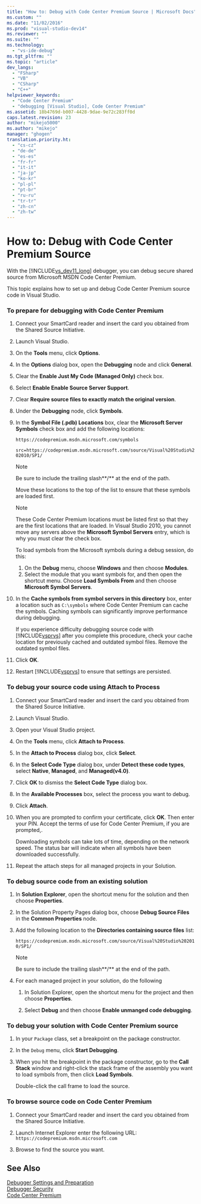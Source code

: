 ```yaml
---
title: "How to: Debug with Code Center Premium Source | Microsoft Docs"
ms.custom: ""
ms.date: "11/02/2016"
ms.prod: "visual-studio-dev14"
ms.reviewer: ""
ms.suite: ""
ms.technology: 
  - "vs-ide-debug"
ms.tgt_pltfrm: ""
ms.topic: "article"
dev_langs: 
  - "FSharp"
  - "VB"
  - "CSharp"
  - "C++"
helpviewer_keywords: 
  - "Code Center Premium"
  - "debugging [Visual Studio], Code Center Premium"
ms.assetid: 18b4769d-b007-4428-9dae-9e72c283ff0d
caps.latest.revision: 23
author: "mikejo5000"
ms.author: "mikejo"
manager: "ghogen"
translation.priority.ht: 
  - "cs-cz"
  - "de-de"
  - "es-es"
  - "fr-fr"
  - "it-it"
  - "ja-jp"
  - "ko-kr"
  - "pl-pl"
  - "pt-br"
  - "ru-ru"
  - "tr-tr"
  - "zh-cn"
  - "zh-tw"
---
```

# How to: Debug with Code Center Premium Source
With the [!INCLUDE[vs_dev11_long](../data-tools/includes/vs_dev11_long_md.md)] debugger, you can debug secure shared source from Microsoft MSDN Code Center Premium.  
  
 This topic explains how to set up and debug Code Center Premium source code in Visual Studio.  
  
### To prepare for debugging with Code Center Premium  
  
1.  Connect your SmartCard reader and insert the card you obtained from the Shared Source Initiative.  
  
2.  Launch Visual Studio.  
  
3.  On the **Tools** menu, click **Options**.  
  
4.  In the **Options** dialog box, open the **Debugging** node and click **General**.  
  
5.  Clear the **Enable Just My Code (Managed Only)** check box.  
  
6.  Select **Enable Enable Source Server Support**.  
  
7.  Clear **Require source files to exactly match the original version**.  
  
8.  Under the **Debugging** node, click **Symbols**.  
  
9. In the **Symbol File (.pdb) Locations** box, clear the **Microsoft Server Symbols** check box and add the following locations:  
  
     `https://codepremium.msdn.microsoft.com/symbols`  
  
     `src=https://codepremium.msdn.microsoft.com/source/Visual%20Studio%202010/SP1/`  
  
    > [!NOTE]
    >  Be sure to include the trailing slash**/** at the end of the path.  
  
     Move these locations to the top of the list to ensure that these symbols are loaded first.  
  
    > [!NOTE]
    >  These Code Center Premium locations must be listed first so that they are the first locations that are loaded. In Visual Studio 2010, you cannot move any servers above the **Microsoft Symbol Servers** entry, which is why you must clear the check box.  
    >   
    >  To load symbols from the Microsoft symbols during a debug session, do this:  
    >   
    >  1.  On the **Debug** menu, choose **Windows** and then choose **Modules**.  
    > 2.  Select the module that you want symbols for, and then open the shortcut menu. Choose **Load Symbols From** and then choose **Microsoft Symbol Servers**.  
  
10. In the **Cache symbols from symbol servers in this directory** box, enter a location such as `C:\symbols` where Code Center Premium can cache the symbols. Caching symbols can significantly improve performance during debugging.  
  
     If you experience difficulty debugging source code with [!INCLUDE[vsprvs](../code-quality/includes/vsprvs_md.md)] after you complete this procedure, check your cache location for previously cached and outdated symbol files. Remove the outdated symbol files.  
  
11. Click **OK**.  
  
12. Restart [!INCLUDE[vsprvs](../code-quality/includes/vsprvs_md.md)] to ensure that settings are persisted.  
  
### To debug your source code using Attach to Process  
  
1.  Connect your SmartCard reader and insert the card you obtained from the Shared Source Initiative.  
  
2.  Launch Visual Studio.  
  
3.  Open your Visual Studio project.  
  
4.  On the **Tools** menu, click **Attach to Process**.  
  
5.  In the **Attach to Process** dialog box, click **Select**.  
  
6.  In the **Select Code Type** dialog box, under **Detect these code types**, select **Native**, **Managed**, and **Managed(v4.0)**.  
  
7.  Click **OK** to dismiss the **Select Code Type** dialog box.  
  
8.  In the **Available Processes** box, select the process you want to debug.  
  
9. Click **Attach**.  
  
10. When you are prompted to confirm your certificate, click **OK**. Then enter your PIN. Accept the terms of use for Code Center Premium, if you are prompted,.  
  
     Downloading symbols can take lots of time, depending on the network speed. The status bar will indicate when all symbols have been downloaded successfully.  
  
11. Repeat the attach steps for all managed projects in your Solution.  
  
### To debug source code from an existing solution  
  
1.  In **Solution Explorer**, open the shortcut menu for the solution and then choose **Properties**.  
  
2.  In the Solution Property Pages dialog box, choose **Debug Source Files** in the **Common Properties** node.  
  
3.  Add the following location to the **Directories containing source files** list:  
  
     `https://codepremium.msdn.microsoft.com/source/Visual%20Studio%202010/SP1/`  
  
    > [!NOTE]
    >  Be sure to include the trailing slash**/** at the end of the path.  
  
4.  For each managed project in your solution, do the following  
  
    1.  In Solution Explorer, open the shortcut menu for the project and then choose **Properties**.  
  
    2.  Select **Debug** and then choose **Enable unmanged code debugging**.  
  
### To debug your solution with Code Center Premium source  
  
1.  In your `Package` class, set a breakpoint on the package constructor.  
  
2.  In the `Debug` menu, click **Start Debugging**.  
  
3.  When you hit the breakpoint in the package constructor, go to the **Call Stack** window and right-click the stack frame of the assembly you want to load symbols from, then click **Load Symbols**.  
  
     Double-click the call frame to load the source.  
  
### To browse source code on Code Center Premium  
  
1.  Connect your SmartCard reader and insert the card you obtained from the Shared Source Initiative.  
  
2.  Launch Internet Explorer enter the following URL: `https://codepremium.msdn.microsoft.com`  
  
3.  Browse to find the source you want.  
  
## See Also  
 [Debugger Settings and Preparation](../debugger/debugger-settings-and-preparation.md)   
 [Debugger Security](../debugger/debugger-security.md)   
 [Code Center Premium](http://www.microsoft.com/resources/sharedsource/ccp.mspx)